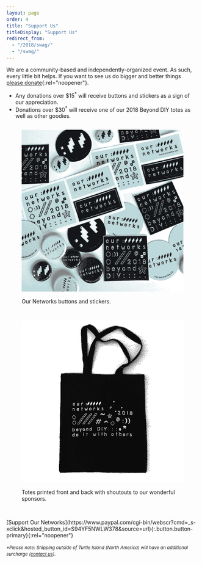 ```yaml
---
layout: page
order: 4
title: "Support Us"
titleDisplay: "Support Us"
redirect_from:
  - "/2018/swag/"
  - "/swag/"
---
```


We are a community-based and independently-organized event. As such, every little bit helps. If you want to see us do bigger and better things [please donate](https://www.paypal.com/cgi-bin/webscr?cmd=_s-xclick&hosted_button_id=S94YF5NWLW378&source=url){:rel="noopener"}.
- Any donations over $15<sup>*</sup> will receive buttons and stickers as a sign of our appreciation.
- Donations over $30<sup>*</sup> will receive one of our 2018 Beyond DIY totes as well as other goodies.

<div class="row">
  <div class="six columns">
    <figure>
      <img src="/images/swag/pins-stickers.png" alt="Buttons and stickers from 2018 Our Networks">
      <figcaption><p>Our Networks buttons and stickers.</p></figcaption>
    </figure>
  </div>
  <div class="six columns">
    <figure>
      <img src="/images/swag/tote-design.png" alt="Front of 2018 Our Networks Tote">
      <figcaption><p>Totes printed front and back with shoutouts to our wonderful sponsors.</p></figcaption>
    </figure>
  </div>
</div>

<br />
[Support Our Networks](https://www.paypal.com/cgi-bin/webscr?cmd=_s-xclick&hosted_button_id=S94YF5NWLW378&source=url){:.button.button-primary}{:rel="noopener"}

<small>_*Please note: Shipping outside of Turtle Island (North America) will have an additional surcharge ([contact us](mailto:orga@ournetworks.ca))._</small>

